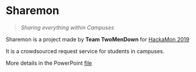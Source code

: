 # Sharemon
>*Sharing everything within Campuses*

Sharemon is a project made by **Team TwoMenDown** for [HackaMon 2019](https://www.monash.edu/students/hackamon)
 
It is a crowdsourced request service for students in campuses. 
 
More details in the PowerPoint [file](https://github.com/50jeffng/Sharemon/blob/master/ShareMon.pptx)
